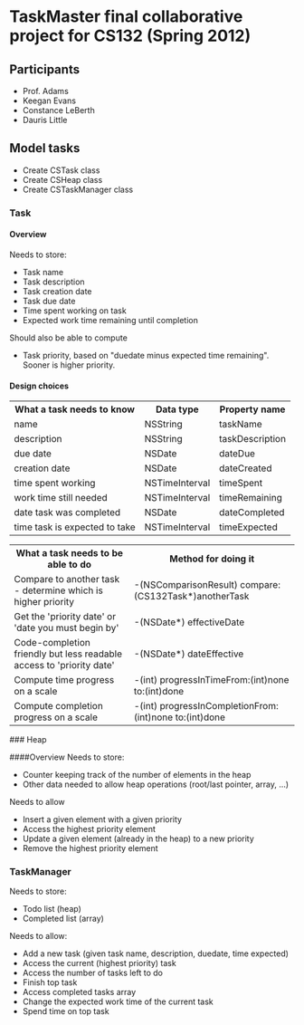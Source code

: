 # TaskMaster final collaborative project for CS132 (Spring 2012)

## Participants

* Prof. Adams
* Keegan Evans
* Constance LeBerth
* Dauris Little

## Model tasks

* Create CSTask class
* Create CSHeap class
* Create CSTaskManager class

### Task

#### Overview
Needs to store:

* Task name
* Task description
* Task creation date
* Task due date
* Time spent working on task
* Expected work time remaining until completion

Should also be able to compute

* Task priority, based on "duedate minus expected time remaining". Sooner is higher priority.

#### Design choices
<table>
	<tr><th>What a task needs to know</th><th>Data type</th><th>Property name</th></tr>
	<tr><td>name</td><td>NSString</td><td>taskName</td></tr>
	<tr><td>description</td><td>NSString</td><td>taskDescription</td></tr>
	<tr><td>due date</td><td>NSDate</td><td>dateDue</td></tr>
	<tr><td>creation date</td><td>NSDate</td><td>dateCreated</td></tr>
	<tr><td>time spent working</td><td>NSTimeInterval</td><td>timeSpent</td></tr>
	<tr><td>work time still needed</td><td>NSTimeInterval</td><td>timeRemaining</td></tr>
	<tr><td>date task was completed</td><td>NSDate</td><td>dateCompleted</td></tr>
	<tr><td>time task is expected to take</td><td>NSTimeInterval</td><td>timeExpected</td></tr>
</table>
	
<table>
	<tr><th>What a task needs to be able to do</th><th>Method for doing it</th></tr>
	<tr><td>Compare to another task - determine which is higher priority</td><td>-(NSComparisonResult) compare:(CS132Task*)anotherTask</td></tr>
	<tr><td>Get the 'priority date' or 'date you must begin by'</td><td>-(NSDate*) effectiveDate</td></tr>
	<tr><td>Code-completion friendly but less readable access to 'priority date'</td><td>-(NSDate*) dateEffective</td></tr>
	<tr><td>Compute time progress on a scale</td><td>-(int) progressInTimeFrom:(int)none to:(int)done</td></tr>
	<tr><td>Compute completion progress on a scale</td><td>-(int) progressInCompletionFrom:(int)none to:(int)done</td></tr>
</table>
### Heap

####Overview
Needs to store:

* Counter keeping track of the number of elements in the heap
* Other data needed to allow heap operations (root/last pointer, array, ...)

Needs to allow

* Insert a given element with a given priority
* Access the highest priority element
* Update a given element (already in the heap) to a new priority
* Remove the highest priority element

### TaskManager

Needs to store:

* Todo list (heap)
* Completed list (array)

Needs to allow:

* Add a new task (given task name, description, duedate, time expected)
* Access the current (highest priority) task
* Access the number of tasks left to do
* Finish top task
* Access completed tasks array
* Change the expected work time of the current task
* Spend time on top task
